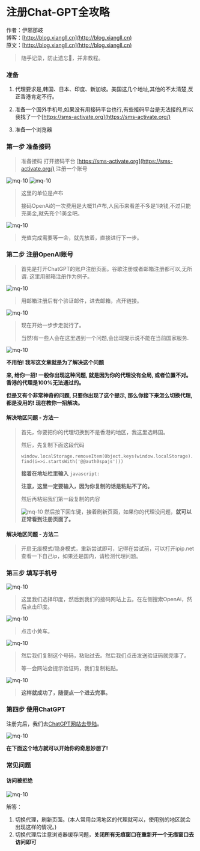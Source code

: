 # 注册Chat-GPT全攻略

作者：伊邪那岐
<br/>博客：[http://blog.xiangll.cn](http://blog.xiangll.cn)
<br/>原文：[http://blog.xiangll.cn](http://blog.xiangll.cn)

> 随手记录，防止遗忘📝，并非教程。

### 准备
1. 代理要求是,韩国、日本、印度、新加坡。美国这几个地址,其他的不太清楚,反正香港肯定不行。

2. 准备一个国外手机号,如果没有用接码平台也行,有些接码平台是无法接的,所以我找了一个[https://sms-activate.org](https://sms-activate.org/)

3. 准备一个浏览器

### 第一步 准备接码
> 准备接码 打开接码平台 [https://sms-activate.org](https://sms-activate.org/) 注册一个账号

![mq-10](../../assets/img/tools/img_4.png)
![mq-10](../../assets/img/tools/img_5.png)
> 这里的单位是卢布
> 
> 接码OpenAi的一次费用是大概11卢布,人民币来看差不多是1块钱,不过只能充美金,就先充个1美金吧。
> 
![mq-10](../../assets/img/tools/img_6.png)
> 充值完成需要等一会，就先放着，直接进行下一步。

### 第二步 注册OpenAI账号
> 首先是打开ChatGPT的账户注册页面。谷歌注册或者邮箱注册都可以,无所谓. 这里用邮箱注册作为例子。

![mq-10](../../assets/img/tools/img_7.png)

> 用邮箱注册后有个验证邮件，进去邮箱，点开链接。

![mq-10](../../assets/img/tools/img_8.png)

> 现在开始一步步走就行了。
> 
> 当然!有一些人会在这里遇到一个问题,会出现提示说不能在当前国家服务.

![mq-10](../../assets/img/tools/img_9.png)

**不用怕! 我写这文章就是为了解决这个问题**

**来, 给你一招! 一般你出现这种问题, 就是因为你的代理没有全局, 或者位置不对。香港的代理是100%无法通过的。**

**但是又有个非常神奇的问题, 只要你出现了这个提示, 那么你接下来怎么切换代理, 都是没用的! 现在教你一招解决。**

#### 解决地区问题 - 方法一

> 首先，你要把你的代理切换到不是香港的地区，我这里选韩国。
> 
> 然后，先复制下面这段代码
> 
> ```window.localStorage.removeItem(Object.keys(window.localStorage).find(i=>i.startsWith('@@auth0spajs')))```
> 
> **接着在地址栏里输入** ```javascript:```
>
> **注意，这里一定要输入，因为你复制的话是粘贴不了的。**
> 
> 然后再粘贴我们第一段复制的内容
> 
> ![mq-10](../../assets/img/tools/img_10.png)
> 然后按下回车键，接着刷新页面，如果你的代理没问题，**就可以正常看到注册页面了。**

#### 解决地区问题 - 方法二

> 开启无痕模式/隐身模式，重新尝试即可，记得在尝试前，可以打开ipip.net查看一下自己ip，如果还是国内，请检测代理问题。

### 第三步 填写手机号

![mq-10](../../assets/img/tools/img_11.png)

> 这里我们选择印度，然后到我们的接码网站上去。在左侧搜索OpenAi，然后点击印度。

![mq-10](../../assets/img/tools/img_12.png)

> 点击小黄车。

![mq-10](../../assets/img/tools/img_13.png) 

> 然后我们复制这个号码，粘贴过去。然后我们点击发送验证码就完事了。
> 
> 等一会网站会提示验证码，我们复制粘贴。

![mq-10](../../assets/img/tools/img_14.png) 

> **这样就成功了，随便点一个进去完事。**

### 第四步 使用ChatGPT

注册完后，我们去[ChatGPT网站去登陆](https://chat.openai.com/auth/login)。

![mq-10](../../assets/img/tools/img_15.png)

**在下面这个地方就可以开始你的奇思妙想了!**

### 常见问题

#### 访问被拒绝

![mq-10](../../assets/img/tools/img_16.png)

解答：
1. 切换代理，刷新页面。(本人常用台湾地区的代理就可以，使用别的地区就会出现这样的情况。)
2. 切换代理后注意浏览器缓存问题，**关闭所有无痕窗口在重新开一个无痕窗口去访问即可**



